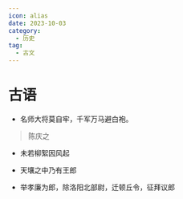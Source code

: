 ```yaml
---
icon: alias
date: 2023-10-03
category:
  - 历史
tag:
  - 古文
---
```


# 古语

<!-- more -->


- 名师大将莫自牢，千军万马避白袍。

> 陈庆之 

- 未若柳絮因风起

- 天壤之中乃有王郎

- 举孝廉为郎，除洛阳北部尉，迁顿丘令，征拜议郎 